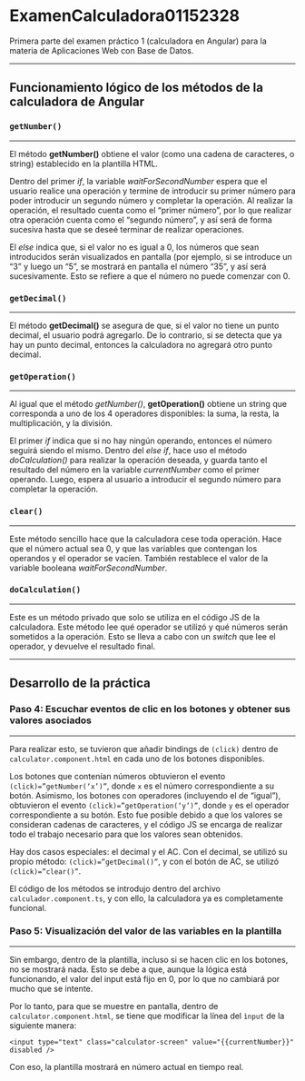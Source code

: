 # ExamenCalculadora01152328

Primera parte del examen práctico 1 (calculadora en Angular) para la materia de Aplicaciones Web con Base de Datos.

---
## Funcionamiento lógico de los métodos de la calculadora de Angular



### `getNumber()`
---
El método **getNumber()** obtiene el valor (como una cadena de caracteres, o string) establecido en la plantilla HTML.


Dentro del primer *if*, la variable *waitForSecondNumber* espera que el usuario realice una operación y termine de introducir su primer número para poder introducir un segundo número y completar la operación. Al realizar la operación, el resultado cuenta como el “primer número”, por lo que realizar otra operación cuenta como el “segundo número”, y así será de forma sucesiva hasta que se deseé terminar de realizar operaciones.


El *else* indica que, si el valor no es igual a 0, los números que sean introducidos serán visualizados en pantalla (por ejemplo, si se introduce un “3” y luego un “5”, se mostrará en pantalla el número “35”, y así será sucesivamente. Esto se refiere a que el número no puede comenzar con 0. 


### `getDecimal()`
---
El método **getDecimal()** se asegura de que, si el valor no tiene un punto decimal, el usuario podrá agregarlo. De lo contrario, si se detecta que ya hay un punto decimal, entonces la calculadora no agregará otro punto decimal.


### `getOperation()`
---
Al igual que el método *getNumber()*, **getOperation()** obtiene un string que corresponda a uno de los 4 operadores disponibles: la suma, la resta, la multiplicación, y la división.


El primer *if* indica que si no hay ningún operando, entonces el número seguirá siendo el mismo. Dentro del *else if*, hace uso el método *doCalculation()* para realizar la operación deseada, y guarda tanto el resultado del número en la variable *currentNumber* como el primer operando. Luego, espera al usuario a introducir el segundo número para completar la operación.


### `clear()`
---
Este método sencillo hace que la calculadora cese toda operación. Hace que el número actual sea 0, y que las variables que contengan los operandos y el operador se vacíen. También restablece el valor de la variable booleana *waitForSecondNumber*.


### `doCalculation()`
---
Este es un método privado que solo se utiliza en el código JS de la calculadora. Este método lee qué operador se utilizó y qué números serán sometidos a la operación. Esto se lleva a cabo con un *switch* que lee el operador, y devuelve el resultado final.


---
## Desarrollo de la práctica


### Paso 4: Escuchar eventos de clic en los botones y obtener sus valores asociados
---
Para realizar esto, se tuvieron que añadir bindings de `(click)` dentro de `calculator.component.html` en cada uno de los botones disponibles.


Los botones que contenían números obtuvieron el evento `(click)=”getNumber(‘x’)”`, donde `x` es el número correspondiente a su botón. Asimismo, los botones con operadores (incluyendo el de “igual”), obtuvieron el evento `(click)=”getOperation(‘y’)”`, donde `y` es el operador correspondiente a su botón. Esto fue posible debido a que los valores se consideran cadenas de caracteres, y el código JS se encarga de realizar todo el trabajo necesario para que los valores sean obtenidos.


Hay dos casos especiales: el decimal y el AC. Con el decimal, se utilizó su propio método: `(click)=”getDecimal()”`, y con el botón de AC, se utilizó `(click)=”clear()”`.


El código de los métodos se introdujo dentro del archivo `calculador.component.ts`, y con ello, la calculadora ya es completamente funcional.


### Paso 5: Visualización del valor de las variables en la plantilla
---
Sin embargo, dentro de la plantilla, incluso si se hacen clic en los botones, no se mostrará nada. Esto se debe a que, aunque la lógica está funcionando, el valor del input está fijo en 0, por lo que no cambiará por mucho que se intente.


Por lo tanto, para que se muestre en pantalla, dentro de `calculator.component.html`, se tiene que modificar la línea del `ìnput` de la siguiente manera:
~~~
<input type="text" class="calculator-screen" value="{{currentNumber}}" disabled />
~~~
Con eso, la plantilla mostrará en número actual en tiempo real.
